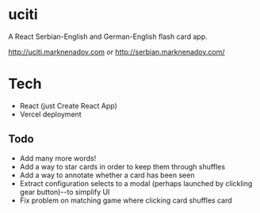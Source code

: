 # uciti

A React Serbian-English and German-English flash card app.

http://uciti.marknenadov.com or http://serbian.marknenadov.com/

# Tech
* React (just Create React App)
* Vercel deployment

## Todo

* Add many more words!
* Add a way to star cards in order to keep them through shuffles
* Add a way to annotate whether a card has been seen
* Extract configuration selects to a modal (perhaps launched by clickling gear button)--to simplify UI
* Fix problem on matching game where clicking card shuffles card
